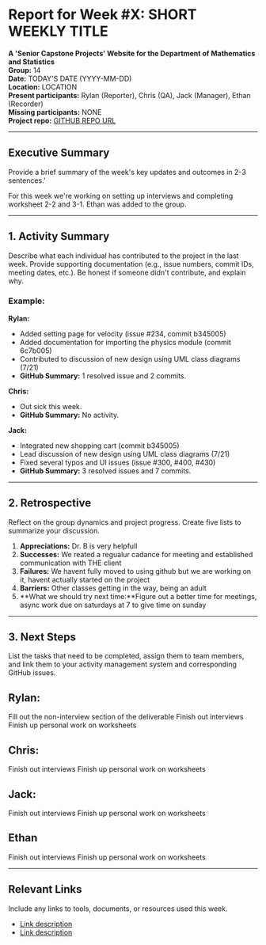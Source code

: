 # Report for Week #X: SHORT WEEKLY TITLE

**A 'Senior Capstone Projects' Website for the Department of Mathematics and Statistics**  
**Group:** 14  
**Date:** TODAY'S DATE (YYYY-MM-DD)  
**Location:** LOCATION  
**Present participants:** Rylan (Reporter), Chris (QA), Jack (Manager), Ethan (Recorder)  
**Missing participants:** NONE  
**Project repo:** [GITHUB REPO URL](https://github.com/Naalu/ds-senior-capstone-projects-website)  

---

## Executive Summary
Provide a brief summary of the week's key updates and outcomes in 2-3 sentences.'

For this week we're working on setting up interviews and completing worksheet 2-2 and 3-1. Ethan was added to the group.

---

## 1. Activity Summary
Describe what each individual has contributed to the project in the last week. Provide supporting documentation (e.g., issue numbers, commit IDs, meeting dates, etc.). Be honest if someone didn't contribute, and explain why.

### Example:
**Rylan:**
- Added setting page for velocity (issue #234, commit b345005)
- Added documentation for importing the physics module (commit 6c7b005)
- Contributed to discussion of new design using UML class diagrams (7/21)
- **GitHub Summary:** 1 resolved issue and 2 commits.

**Chris:**
- Out sick this week.
- **GitHub Summary:** No activity.

**Jack:**
- Integrated new shopping cart (commit b345005)
- Lead discussion of new design using UML class diagrams (7/21)
- Fixed several typos and UI issues (issue #300, #400, #430)
- **GitHub Summary:** 3 resolved issues and 7 commits.

---

## 2. Retrospective
Reflect on the group dynamics and project progress. Create five lists to summarize your discussion.


1. **Appreciations:** Dr. B is very helpfull
2. **Successes:** We reated a regualur cadance for meeting and established communication with THE client
3. **Failures:** We havent fully moved to using github but we are working on it, havent actually started on the project
4. **Barriers:** Other classes getting in the way, being an adult
5. **What we should try next time:**Figure out a better time for meetings, async work due on saturdays at 7 to give time on sunday 

---

## 3. Next Steps
List the tasks that need to be completed, assign them to team members, and link them to your activity management system and corresponding GitHub issues.

**Rylan:**
-
Fill out the non-interview section of the deliverable
Finish out interviews
Finish up personal work on worksheets

**Chris:**
- 
Finish out interviews
Finish up personal work on worksheets

**Jack:**
-
Finish out interviews
Finish up personal work on worksheets
  
**Ethan**
-
Finish out interviews
Finish up personal work on worksheets

---

## Relevant Links
Include any links to tools, documents, or resources used this week.
- [Link description](URL)
- [Link description](URL)
